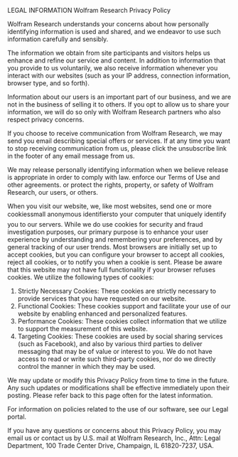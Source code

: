 LEGAL INFORMATION Wolfram Research Privacy Policy

Wolfram Research understands your concerns about how personally identifying information is used and shared, and we endeavor to use such information carefully and sensibly.

The information we obtain from site participants and visitors helps us enhance and refine our service and content. In addition to information that you provide to us voluntarily, we also receive information whenever you interact with our websites (such as your IP address, connection information, browser type, and so forth).

Information about our users is an important part of our business, and we are not in the business of selling it to others. If you opt to allow us to share your information, we will do so only with Wolfram Research partners who also respect privacy concerns.

If you choose to receive communication from Wolfram Research, we may send you email describing special offers or services. If at any time you want to stop receiving communication from us, please click the unsubscribe link in the footer of any email message from us.

We may release personally identifying information when we believe release is appropriate in order to comply with law. enforce our Terms of Use and other agreements. or protect the rights, property, or safety of Wolfram Research, our users, or others.

When you visit our website, we, like most websites, send one or more cookiessmall anonymous identifiersto your computer that uniquely identify you to our servers. While we do use cookies for security and fraud investigation purposes, our primary purpose is to enhance your user experience by understanding and remembering your preferences, and by general tracking of our user trends. Most browsers are initially set up to accept cookies, but you can configure your browser to accept all cookies, reject all cookies, or to notify you when a cookie is sent. Please be aware that this website may not have full functionality if your browser refuses cookies. We utilize the following types of cookies:

1.  Strictly Necessary Cookies: These cookies are strictly necessary to provide services that you have requested on our website.
2.  Functional Cookies: These cookies support and facilitate your use of our website by enabling enhanced and personalized features.
3.  Performance Cookies: These cookies collect information that we utilize to support the measurement of this website.
4.  Targeting Cookies: These cookies are used by social sharing services (such as Facebook), and also by various third parties to deliver messaging that may be of value or interest to you. We do not have access to read or write such third-party cookies, nor do we directly control the manner in which they may be used.

We may update or modify this Privacy Policy from time to time in the future. Any such updates or modifications shall be effective immediately upon their posting. Please refer back to this page often for the latest information.

For information on policies related to the use of our software, see our Legal portal.

If you have any questions or concerns about this Privacy Policy, you may email us or contact us by U.S. mail at Wolfram Research, Inc., Attn: Legal Department, 100 Trade Center Drive, Champaign, IL 61820-7237, USA.